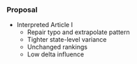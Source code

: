 ### Proposal  
* Interpreted Article I
	+ Repair typo and extrapolate pattern
	+ Tighter state-level variance
	+ Unchanged rankings
	+ Low delta influence